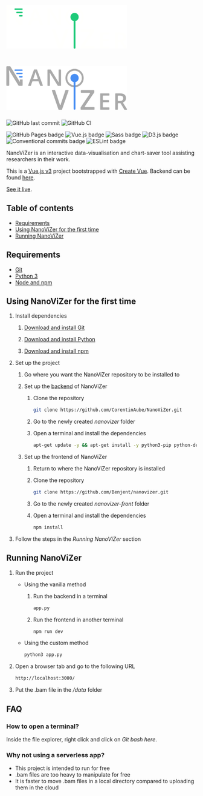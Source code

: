 # <img src="./src/assets/images/logos/nanovizer-dark-theme.svg#gh-dark-mode-only" alt="NanoViZer dark theme logo" width="320px" />
# <img src="./src/assets/images/logos/nanovizer-light-theme.svg#gh-light-mode-only" alt="NanoViZer light theme logo" width="320px" />

![GitHub last commit](https://img.shields.io/github/last-commit/google/skia.svg?style=flat) ![GitHub CI](https://github.com/Benjent/nanovizer/actions/workflows/main.yml/badge.svg)

![GitHub Pages badge](https://img.shields.io/badge/GitHub_Pages-222222?logo=github&logoColor=white) ![Vue.js badge](https://img.shields.io/badge/Vue.js_3-42b883?logo=vuedotjs&logoColor=white) ![Sass badge](https://img.shields.io/badge/Sass-cf649a?logo=sass&logoColor=white) ![D3.js badge](https://img.shields.io/badge/D3.js-ef7234?logo=d3&logoColor=white) ![Conventional commits badge](https://img.shields.io/badge/Conventional_commits-fa6673?logo=conventionalcommits&logoColor=white) ![ESLint badge](https://img.shields.io/badge/ESLint-4b32c3?logo=eslint&logoColor=white)

NanoViZer is an interactive data-visualisation and chart-saver tool assisting researchers in their work.

This is a [Vue.js v3](https://vuejs.org/) project bootstrapped with [Create Vue](https://github.com/vuejs/create-vue). Backend can be found [here](https://github.com/CorentinAube/NanoViZer).

[See it live](https://benjent.github.io/nanovizer/).

## Table of contents

- [Requirements](#requirements)
- [Using NanoViZer for the first time](#using-nanovizer-for-the-first-time)
- [Running NanoViZer](#running-nanovizer)

## Requirements

- [Git](https://git-scm.com/downloads)
- [Python 3](https://www.python.org/downloads/)
- [Node and npm](https://docs.npmjs.com/downloading-and-installing-node-js-and-npm)

## Using NanoViZer for the first time

1. Install dependencies

    1. [Download and install Git](https://git-scm.com/book/en/v2/Getting-Started-Installing-Git)

    2. [Download and install Python](https://www.python.org/downloads/)

    3. [Download and install npm](https://docs.npmjs.com/downloading-and-installing-node-js-and-npm)

2. Set up the project

    1. Go where you want the NanoViZer repository to be installed to

    2. Set up the [backend](https://github.com/CorentinAube/NanoViZer) of NanoViZer

        1. Clone the repository

            ```sh
            git clone https://github.com/CorentinAube/NanoViZer.git
            ```

        2. Go to the newly created *nanovizer* folder

        3. Open a terminal and install the dependencies

            ```sh
            apt-get update -y && apt-get install -y python3-pip python-dev bedtools && pip3 install Flask Flask-Cors
            ```

    3. Set up the frontend of NanoViZer

        1. Return to where the NanoViZer repository is installed

        2. Clone the repository

            ```sh
            git clone https://github.com/Benjent/nanovizer.git
            ```

        3. Go to the newly created *nanovizer-front* folder

        4. Open a terminal and install the dependencies

            ```sh
            npm install
            ```

3. Follow the steps in the *Running NanoViZer* section

## Running NanoViZer

1. Run the project

    - Using the vanilla method

        1. Run the backend in a terminal

            ```sh
            app.py
            ```

        2. Run the frontend in another terminal

            ```sh
            npm run dev
            ```

    - Using the custom method

        ```sh
        python3 app.py
        ```

2. Open a browser tab and go to the following URL

    ```sh
    http://localhost:3000/
    ```

3. Put the .bam file in the */data* folder

## FAQ

### How to open a terminal?

Inside the file explorer, right click and click on *Git bash here*.

### Why not using a serverless app?

- This project is intended to run for free
- .bam files are too heavy to manipulate for free
- It is faster to move .bam files in a local directory compared to uploading them in the cloud

